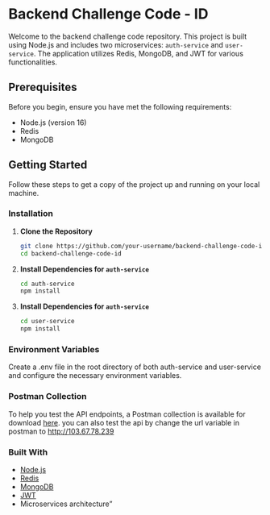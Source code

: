 # Backend Challenge Code - ID

Welcome to the backend challenge code repository. This project is built using Node.js and includes two microservices: `auth-service` and `user-service`. The application utilizes Redis, MongoDB, and JWT for various functionalities.

## Prerequisites

Before you begin, ensure you have met the following requirements:
- Node.js (version 16)
- Redis
- MongoDB

## Getting Started

Follow these steps to get a copy of the project up and running on your local machine.

### Installation

1. **Clone the Repository**
   ```bash
   git clone https://github.com/your-username/backend-challenge-code-id.git
   cd backend-challenge-code-id
   ```

2. **Install Dependencies for `auth-service`**
   ```bash
   cd auth-service
   npm install
   ```

3. **Install Dependencies for `auth-service`**
   ```bash
   cd user-service
   npm install
   ```

### Environment Variables

Create a .env file in the root directory of both auth-service and user-service and configure the necessary environment variables. 

### Postman Collection

To help you test the API endpoints, a Postman collection is available for download [here](https://drive.google.com/file/d/1f30MhZ2wbLKNBaQ4CV15Cqebokdz0Lqm/view?usp=sharing).
you can also test the api by change the url variable in postman to http://103.67.78.239

### Built With 
* [Node.js](https://nodejs.org/) 
* [Redis](https://redis.io/) 
* [MongoDB](https://www.mongodb.com/) 
* [JWT](https://jwt.io/) 
* Microservices architecture”
